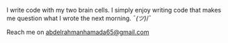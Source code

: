  I write code with my two brain cells. I simply enjoy writing code that makes me question what I wrote the next morning. ¯_(ツ)_/¯

Reach me on abdelrahmanhamada65@gmail.com


<!---
abdlrhman08/abdlrhman08 is a ✨ special ✨ repository because its `README.md` (this file) appears on your GitHub profile.
You can click the Preview link to take a look at your changes.
--->
